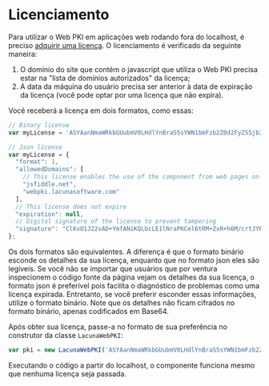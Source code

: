 ﻿# Licenciamento

Para utilizar o Web PKI em aplicações web rodando fora do localhost, é preciso [adquirir uma licença](https://www.lacunasoftware.com/pt/home/certificate#/webPlans).
O licenciamento é verificado da seguinte maneira:

1. O domínio do site que contém o javascript que utiliza o Web PKI precisa estar na "lista de domínios autorizados" da licença;
1. A data da máquina do usuário precisa ser anterior à data de expiração da licença (você pode optar por uma licença que não expira).

Você receberá a licença em dois formatos, como essas:

```javascript
// Binary license
var myLicense = 'ASYAanNmaWRkbGUubmV0LHdlYnBraS5sYWN1bmFzb2Z0d2FyZS5jb20AAAABClKvO1J22vAD+YmfANiKQLbcLE1lNraPKCel6tRM+ZxR+h6M/crtJYRRVGGz7hrdbM0Y0mfTu15RMYGqQMi1QNZS6GrT4vNzIayv552Fl0EFWQA7jWlctUwfYoHRHVEnCNx9YGXDiA9+yDoGlVwgTR7fjzNeS3Fen1MVIyKBF464gN0JvdiCRJMI47JGVDkPmKjcrYIvJs6y5Lg25RW4ZnBKVruS+HR2s3k8ZrV4y4RCQE4UYMKbukF9vsF+JqAEifRlPq2xLcrNdxBveVDSXS/LRHAcrZrMM+Iw4A79jl0ngWPcy+CwinAhT+3dxVo5ZWMRQFpmTkylEMDvTjV9wQ==';

// Json license
var myLicense = {
  "format": 1,
  "allowedDomains": [
    // This license enables the use of the component from web pages on the following domains:
    "jsfiddle.net",
    "webpki.lacunasoftware.com"
  ],
  // This license does not expire
  "expiration": null,
  // Digital signature of the license to prevent tampering
  "signature": "ClKvO1J22vAD+YmfANiKQLbcLE1lNraPKCel6tRM+ZxR+h6M/crtJYRRVGGz7hrdbM0Y0mfTu15RMYGqQMi1QNZS6GrT4vNzIayv552Fl0EFWQA7jWlctUwfYoHRHVEnCNx9YGXDiA9+yDoGlVwgTR7fjzNeS3Fen1MVIyKBF464gN0JvdiCRJMI47JGVDkPmKjcrYIvJs6y5Lg25RW4ZnBKVruS+HR2s3k8ZrV4y4RCQE4UYMKbukF9vsF+JqAEifRlPq2xLcrNdxBveVDSXS/LRHAcrZrMM+Iw4A79jl0ngWPcy+CwinAhT+3dxVo5ZWMRQFpmTkylEMDvTjV9wQ=="
};
```

Os dois formatos são equivalentes. A diferença é que o formato binário esconde os detalhes da sua licença, enquanto que no formato json eles são legíveis.
Se você não se importar que usuários que por ventura inspecionem o código fonte da página vejam os detalhes da sua licença, o formato json é preferível pois
facilita o diagnóstico de problemas como uma licença expirada. Entretanto, se você preferir esconder essas informações, utilize o formato binário. Note que
os detalhes não ficam cifrados no formato binário, apenas codificados em Base64.

Após obter sua licença, passe-a no formato de sua preferência no construtor da classe `LacunaWebPKI`:

```javascript
var pki = new LacunaWebPKI('ASYAanNmaWRkbGUubmV0LHdlYnBraS5sYWN1bmFzb2Z0d2FyZS5jb20AAAABClKvO1J22vAD+YmfANiKQLbcLE1lNraPKCel6tRM+ZxR+h6M/crtJYRRVGGz7hrdbM0Y0mfTu15RMYGqQMi1QNZS6GrT4vNzIayv552Fl0EFWQA7jWlctUwfYoHRHVEnCNx9YGXDiA9+yDoGlVwgTR7fjzNeS3Fen1MVIyKBF464gN0JvdiCRJMI47JGVDkPmKjcrYIvJs6y5Lg25RW4ZnBKVruS+HR2s3k8ZrV4y4RCQE4UYMKbukF9vsF+JqAEifRlPq2xLcrNdxBveVDSXS/LRHAcrZrMM+Iw4A79jl0ngWPcy+CwinAhT+3dxVo5ZWMRQFpmTkylEMDvTjV9wQ==');
```

Executando o código a partir do localhost, o componente funciona mesmo que nenhuma licença seja passada.
